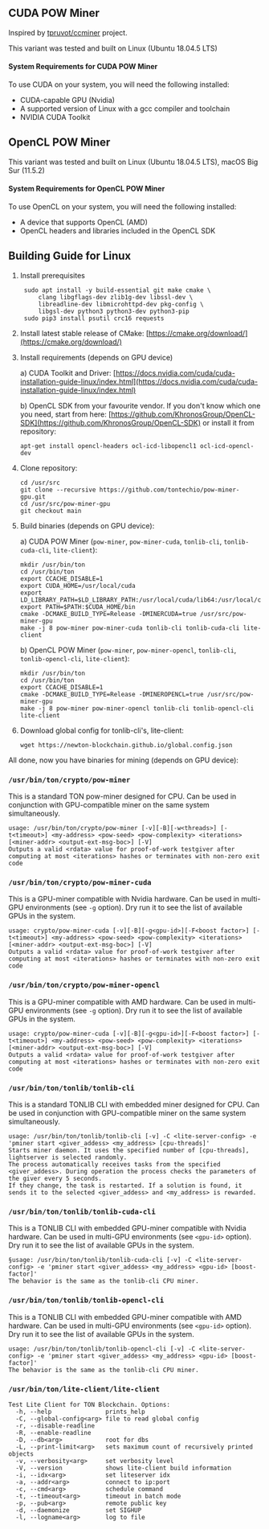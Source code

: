 ## CUDA POW Miner

Inspired by [tpruvot/ccminer](https://github.com/tpruvot/ccminer) project.

This variant was tested and built on Linux (Ubuntu 18.04.5 LTS)

#### System Requirements for CUDA POW Miner

To use CUDA on your system, you will need the following installed:

* CUDA-capable GPU (Nvidia)
* A supported version of Linux with a gcc compiler and toolchain
* NVIDIA CUDA Toolkit

## OpenCL POW Miner

This variant was tested and built on Linux (Ubuntu 18.04.5 LTS), macOS Big Sur (11.5.2)

#### System Requirements for OpenCL POW Miner

To use OpenCL on your system, you will need the following installed:

* A device that supports OpenCL (AMD)
* OpenCL headers and libraries included in the OpenCL SDK

## Building Guide for Linux

1. Install prerequisites

   ```shell
    sudo apt install -y build-essential git make cmake \
        clang libgflags-dev zlib1g-dev libssl-dev \
        libreadline-dev libmicrohttpd-dev pkg-config \
        libgsl-dev python3 python3-dev python3-pip
    sudo pip3 install psutil crc16 requests
    ```

2. Install latest stable release of CMake:
   [https://cmake.org/download/](https://cmake.org/download/)
   

3. Install requirements (depends on GPU device)
   
   a) CUDA Toolkit and Driver: [https://docs.nvidia.com/cuda/cuda-installation-guide-linux/index.html](https://docs.nvidia.com/cuda/cuda-installation-guide-linux/index.html)

   b) OpenCL SDK from your favourite vendor. If you don't know which one you need, start from here: [https://github.com/KhronosGroup/OpenCL-SDK](https://github.com/KhronosGroup/OpenCL-SDK) or install it from repository:

   ```shell
   apt-get install opencl-headers ocl-icd-libopencl1 ocl-icd-opencl-dev
   ```

4. Clone repository:
    
    ```shell
    cd /usr/src
    git clone --recursive https://github.com/tontechio/pow-miner-gpu.git
    cd /usr/src/pow-miner-gpu
    git checkout main
    ```
   
5. Build binaries (depends on GPU device):

   a) CUDA POW Miner (`pow-miner`, `pow-miner-cuda`, `tonlib-cli`, `tonlib-cuda-cli`, `lite-client`):
    
    ```shell
    mkdir /usr/bin/ton
    cd /usr/bin/ton
    export CCACHE_DISABLE=1
    export CUDA_HOME=/usr/local/cuda
    export LD_LIBRARY_PATH=$LD_LIBRARY_PATH:/usr/local/cuda/lib64:/usr/local/cuda/extras/CUPTI/lib64
    export PATH=$PATH:$CUDA_HOME/bin
    cmake -DCMAKE_BUILD_TYPE=Release -DMINERCUDA=true /usr/src/pow-miner-gpu
    make -j 8 pow-miner pow-miner-cuda tonlib-cli tonlib-cuda-cli lite-client
    ```

   b) OpenCL POW Miner (`pow-miner`, `pow-miner-opencl`, `tonlib-cli`, `tonlib-opencl-cli`, `lite-client`):

    ```shell
    mkdir /usr/bin/ton
    cd /usr/bin/ton
    export CCACHE_DISABLE=1
    cmake -DCMAKE_BUILD_TYPE=Release -DMINEROPENCL=true /usr/src/pow-miner-gpu
    make -j 8 pow-miner pow-miner-opencl tonlib-cli tonlib-opencl-cli lite-client
    ```

6. Download global config for tonlib-cli's, lite-client:

   ```shell
   wget https://newton-blockchain.github.io/global.config.json
   ```
   
All done, now you have binaries for mining (depends on GPU device):

### `/usr/bin/ton/crypto/pow-miner`

This is a standard TON pow-miner designed for CPU. Can be used in conjunction with GPU-compatible miner on the same system simultaneously.

```shell
usage: /usr/bin/ton/crypto/pow-miner [-v][-B][-w<threads>] [-t<timeout>] <my-address> <pow-seed> <pow-complexity> <iterations> [<miner-addr> <output-ext-msg-boc>] [-V]
Outputs a valid <rdata> value for proof-of-work testgiver after computing at most <iterations> hashes or terminates with non-zero exit code
```

### `/usr/bin/ton/crypto/pow-miner-cuda`

This is a GPU-miner compatible with Nvidia hardware. Can be used in multi-GPU environments (see `-g` option). Dry run it
to see the list of available GPUs in the system.

```shell
usage: crypto/pow-miner-cuda [-v][-B][-g<gpu-id>][-F<boost factor>] [-t<timeout>] <my-address> <pow-seed> <pow-complexity> <iterations> [<miner-addr> <output-ext-msg-boc>] [-V]
Outputs a valid <rdata> value for proof-of-work testgiver after computing at most <iterations> hashes or terminates with non-zero exit code
```

### `/usr/bin/ton/crypto/pow-miner-opencl`

This is a GPU-miner compatible with AMD hardware. Can be used in multi-GPU environments (see `-g` option). Dry run it
to see the list of available GPUs in the system.

```shell
usage: crypto/pow-miner-cuda [-v][-B][-g<gpu-id>][-F<boost factor>] [-t<timeout>] <my-address> <pow-seed> <pow-complexity> <iterations> [<miner-addr> <output-ext-msg-boc>] [-V]
Outputs a valid <rdata> value for proof-of-work testgiver after computing at most <iterations> hashes or terminates with non-zero exit code
```

### `/usr/bin/ton/tonlib/tonlib-cli`

This is a standard TONLIB CLI with embedded miner designed for CPU. Can be used in conjunction with GPU-compatible miner on the same system simultaneously.

```shell
usage: /usr/bin/ton/tonlib/tonlib-cli [-v] -C <lite-server-config> -e 'pminer start <giver_addess> <my_address> [cpu-threads]'
Starts miner daemon. It uses the specified number of [cpu-threads], lightserver is selected randomly. 
The process automatically receives tasks from the specified <giver_addess>. During operation the process checks the parameters of the giver every 5 seconds. 
If they change, the task is restarted. If a solution is found, it sends it to the selected <giver_addess> and <my_address> is rewarded.
```

### `/usr/bin/ton/tonlib/tonlib-cuda-cli`

This is a TONLIB CLI with embedded GPU-miner compatible with Nvidia hardware. Can be used in multi-GPU environments (see `<gpu-id>` option). Dry run it
to see the list of available GPUs in the system.

```shell
§usage: /usr/bin/ton/tonlib/tonlib-cuda-cli [-v] -C <lite-server-config> -e 'pminer start <giver_addess> <my_address> <gpu-id> [boost-factor]'
The behavior is the same as the tonlib-cli CPU miner.
```

### `/usr/bin/ton/tonlib/tonlib-opencl-cli`

This is a TONLIB CLI with embedded GPU-miner compatible with AMD hardware. Can be used in multi-GPU environments (see `<gpu-id>` option). Dry run it
to see the list of available GPUs in the system.

```shell
usage: /usr/bin/ton/tonlib/tonlib-opencl-cli [-v] -C <lite-server-config> -e 'pminer start <giver_addess> <my_address> <gpu-id> [boost-factor]'
The behavior is the same as the tonlib-cli CPU miner.
```

### `/usr/bin/ton/lite-client/lite-client`

```shell
Test Lite Client for TON Blockchain. Options:
  -h, --help               prints_help
  -C, --global-config<arg> file to read global config
  -r, --disable-readline
  -R, --enable-readline
  -D, --db<arg>            root for dbs
  -L, --print-limit<arg>   sets maximum count of recursively printed objects
  -v, --verbosity<arg>     set verbosity level
  -V, --version            shows lite-client build information
  -i, --idx<arg>           set liteserver idx
  -a, --addr<arg>          connect to ip:port
  -c, --cmd<arg>           schedule command
  -t, --timeout<arg>       timeout in batch mode
  -p, --pub<arg>           remote public key
  -d, --daemonize          set SIGHUP
  -l, --logname<arg>       log to file
```
